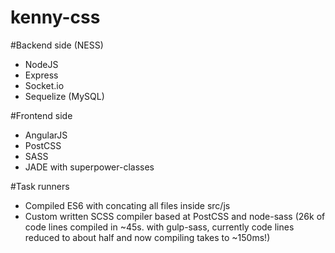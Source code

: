 # kenny-css

#Backend side (NESS)
 - NodeJS
 - Express
 - Socket.io
 - Sequelize (MySQL)

#Frontend side
- AngularJS
- PostCSS
- SASS
- JADE with superpower-classes

#Task runners
- Compiled ES6 with concating all files inside src/js
- Custom written SCSS compiler based at PostCSS and node-sass (26k of code lines compiled in ~45s. with gulp-sass, currently code lines reduced to about half and now compiling takes to ~150ms!)

